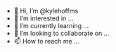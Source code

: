 - 👋 Hi, I’m @kylehoffms
- 👀 I’m interested in ...
- 🌱 I’m currently learning ...
- 💞️ I’m looking to collaborate on ...
- 📫 How to reach me ...

<!---
kylehoffms/kylehoffms is a ✨ special ✨ repository because its `README.md` (this file) appears on your GitHub profile.
You can click the Preview link to take a look at your changes.
--->
